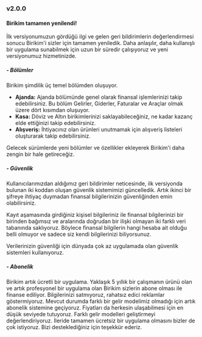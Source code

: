 ### v2.0.0

#### Birikim tamamen yenilendi!

İlk versiyonumuzun gördüğü ilgi ve gelen geri bildirimlerin değerlendirmesi sonucu Birikim'i sizler için tamamen yeniledik.
Daha anlaşılır, daha kullanışlı bir uygulama sunabilmek için uzun bir süredir çalışıyoruz ve yeni versiyonumuz hizmetinizde.

##### - Bölümler

Birikim şimdilik üç temel bölümden oluşuyor.

* **Ajanda:** Ajanda bölümünde genel olarak finansal işlemlerinizi takip edebilirsiniz. Bu bölüm Gelirler, Giderler, Faturalar ve Araçlar olmak üzere dört kısımdan oluşuyor. 
* **Kasa:** Döviz ve Altın birikimlerinizi saklayabileceğiniz, ne kadar kazanç elde ettiğinizi takip edebilirsiniz.
* **Alışveriş:** İhtiyacınız olan ürünleri unutmamak için alışveriş listeleri oluşturarak takip edebilirsiniz.

Gelecek sürümlerde yeni bölümler ve özellikler ekleyerek Birikim'i daha zengin bir hale getireceğiz.

##### - Güvenlik

Kullanıcılarımızdan aldığımız geri bildirimler neticesinde, ilk versiyonda bulunan iki koddan oluşan güvenlik sistemimizi güncelledik. Artık ikinci bir şifreye ihtiyaç duymadan finansal bilgilerinizin güvenliğinden emin olabilirsiniz. 

Kayıt aşamasında girdiğiniz kişisel bilgileriniz ile finansal bilgilerinizi bir birinden bağımsız ve aralarında doğrudan bir ilişki olmayan iki farklı veri tabanında saklıyoruz. Böylece finansal bilgilerin hangi hesaba ait olduğu belli olmuyor ve sadece siz kendi bilgilerinizi biliyorsunuz.

Verilerinizin güvenliği için dünyada çok az uygulamada olan güvenlik sistemleri kullanıyoruz. 

##### - Abonelik

Birikim artık ücretli bir uygulama. Yaklaşık 5 yıllık bir çalışmanın ürünü olan ve artık profesyonel bir uygulama olan Birikim sizlerin abone olması ile finanse ediliyor. Bilgilerinizi satmıyoruz, rahatsız edici reklamlar göstermiyoruz. Mevcut durumda farklı bir gelir modelimiz olmadığı için artık abonelik sistemine geçiyoruz. Fiyatları da herkesin ulaşabilmesi için en düşük seviyede tutuyoruz. Farklı gelir modelleri geliştirmeyi değerlendiriyoruz. İleride tamamen ücretsiz bir uygulama olmasını bizler de çok istiyoruz. Bizi desteklediğiniz için teşekkür ederiz.

<!-- convert new line to \n :) -->